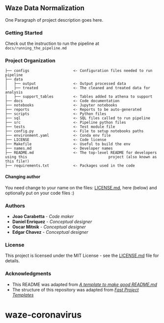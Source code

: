 ## Waze Data Normalization

One Paragraph of project description goes here.

### Getting Started

Check out the instruction to run the pipeline at `docs/running_the_pipeline.md`

### Project Organization

    ├── configs                    <- Configuration files needed to run pipeline
    ├── data
    │   ├── output                 <- Output processed data
    │   ├── treated                <- The cleaned and treated data for analysis
    │   ├── support_tables         <- Tables added to athena to support 
    ├── docs                       <- Code documentation   
    ├── notebooks                  <- Jupyter notebooks
    ├── reports                    <- Reports to be auto-generated
    ├── scripts                    <- Python files
    ├── sql                        <- SQL files called to run pipeline
    ├── src                        <- Pipeline python files
    ├── tests                      <- Test module file
    ├── config.py                  <- File to setup notebooks paths 
    ├── environment.yaml           <- Conda env file
    ├── LICENSE                    <- Code license
    ├── Makefile                   <- Useful to build the env
    ├── names.md                   <- Developer names
    ├── README.md                  <- The top-level README for developers using this                                     project (also known as this file!)
    ├── requirements.txt           <- Packages used in the code

#### Changing author

You need change to your name on the files: [LICENSE.md](LICENSE.md), here (below) and optionally put on your code files :)

### Authors

* **Joao Carabetta** - *Code maker*
* **Daniel Enriquez** - *Conceptual designer*
* **Oscar Mitnik** - *Conceptual designer*
* **Edgar Chavez** - *Conceptual designer*

### License

This project is licensed under the MIT License - see the [LICENSE.md](LICENSE.md) file for details.

### Acknowledgments

* This README was adapted from [*A template to make good README.md*](https://gist.github.com/PurpleBooth/109311bb0361f32d87a2)
* The structure of this repository was adapted from [*Fast Project Templates*](https://github.com/JoaoCarabetta/project-templates)

# waze-coronavirus
